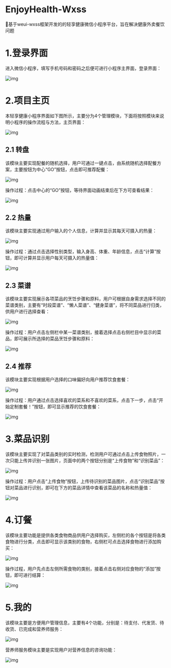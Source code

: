 # EnjoyHealth-Wxss
💖基于weui-wxss框架开发的的轻享健康微信小程序平台，旨在解决健康外卖餐饮问题

# 1.登录界面

进入微信小程序，填写手机号码和密码之后便可进行小程序主界面，登录界面：

![img](https://cocochimp-img.oss-cn-beijing.aliyuncs.com/23-03/20230420090450.jpg)

# 2.项目主页

本轻享健康小程序界面如下图所示，主要分为4个管理模块，下面将按照模块来说明小程序的操作流程与方法，主页界面：

![img](https://cocochimp-img.oss-cn-beijing.aliyuncs.com/23-03/20230420090542.jpg)



 

## 2.1 转盘

该模块主要实现配餐的随机选择，用户可通过一键点击，由系统随机选择配餐方案，主要按钮为中心“GO”按钮，点击即可推荐配餐：

![img](https://cocochimp-img.oss-cn-beijing.aliyuncs.com/23-03/20230420090559.jpg)



操作过程：点击中心的“GO”按钮，等待界面动画结束后在下方可查看结果：

![img](https://cocochimp-img.oss-cn-beijing.aliyuncs.com/23-03/20230420090611.jpg)

 

## 2.2 热量

该模块主要实现通过用户输入的个人信息，计算并显示其每天可摄入的热量：

![img](https://cocochimp-img.oss-cn-beijing.aliyuncs.com/23-03/20230420090632.jpg)



操作过程：通过点击选择性别类型，输入身高、体重、年龄信息，点击“计算”按钮，即可计算并显示用户每天可摄入的热量值：

![img](https://cocochimp-img.oss-cn-beijing.aliyuncs.com/23-03/20230420090644.jpg)



 

## 2.3 菜谱

该模块主要实现展示各项菜品的烹饪步骤和原料，用户可根据自身需求选择不同的菜谱类别，主要有“时段菜谱”、“懒人菜谱”、“健身菜谱”，将不同菜品进行归类，供用户进行选择查看：

![img](https://cocochimp-img.oss-cn-beijing.aliyuncs.com/23-03/20230420090705.jpg)

操作过程：用户点击左侧栏中某一菜谱类别，接着选择点击右侧栏目中显示的菜品，即可展示所选择的菜品烹饪步骤和原料：

![img](https://cocochimp-img.oss-cn-beijing.aliyuncs.com/23-03/20230420090713.jpg)



 

## 2.4 推荐

该模块主要实现根据用户选择的口味偏好向用户推荐饮食套餐：

![img](https://cocochimp-img.oss-cn-beijing.aliyuncs.com/23-03/20230420090739.jpg)

操作过程：用户通过点击选择喜欢的菜系和不喜欢的菜系，点击下一步，点击“开始定制套餐！”按钮，即可显示推荐的饮食套餐：

![img](https://cocochimp-img.oss-cn-beijing.aliyuncs.com/23-03/20230420090745.jpg)

 

# 3.菜品识别

该模块主要实现了对菜品类别的实时检测，检测用户可通过点击上传食物照片，一次只能上传并识别一张图片，页面中的两个按钮分别是“上传食物”和“识别菜品”：

![img](https://cocochimp-img.oss-cn-beijing.aliyuncs.com/23-03/20230420090808.jpg)

操作过程：用户点击“上传食物”按钮，上传待识别的菜品图片，点击“识别菜品”按钮对菜品进行识别，即可在下方的菜品详情中查看该菜品的名称和热量值：

![img](https://cocochimp-img.oss-cn-beijing.aliyuncs.com/23-03/20230420090814.jpg)



# 4.订餐

该模块主要功能是提供各类食物商品供用户选择购买，左侧栏的各个按钮是将各类食物进行分类，点击即可显示该类别的食物，右侧栏可点击选择食物进行添加购买：

![img](https://cocochimp-img.oss-cn-beijing.aliyuncs.com/23-03/20230420090833.jpg)

操作过程，用户先点击左侧所需食物的类别，接着点击右侧对应食物的“添加”按钮，即可进行结算：

![img](https://cocochimp-img.oss-cn-beijing.aliyuncs.com/23-03/20230420090838.jpg)

 

# 5.我的

该模块主要是方便用户管理信息，主要有4个功能，分别是：待支付、代发货、待收货、已完成和营养师服务：

![img](https://cocochimp-img.oss-cn-beijing.aliyuncs.com/23-03/20230420090906.jpg)

营养师服务模块主要是实现用户对营养信息的咨询功能：

![img](https://cocochimp-img.oss-cn-beijing.aliyuncs.com/23-03/20230420090912.jpg)
